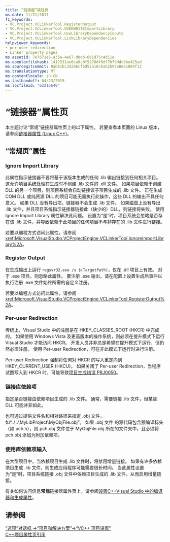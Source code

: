 ```yaml
---
title: “链接器”属性页
ms.date: 11/21/2017
f1_keywords:
- VC.Project.VCLinkerTool.RegisterOutput
- VC.Project.VCLinkerTool.OVERWRITEImportLibrary
- VC.Project.VCLinkerTool.UseLibraryDependencyInputs
- VC.Project.VCLinkerTool.LinkLibraryDependencies
helpviewer_keywords:
- per-user redirection
- Linker property pages
ms.assetid: 7e7671e5-a35a-4e67-9bdb-661d75c4d11e
ms.openlocfilehash: 1412531ae0ca9c0f5270df6df7b79ddc9be425ad
ms.sourcegitcommit: 0ab61bc3d2b6cfbd52a16c6ab2b97a8ea1864f12
ms.translationtype: MT
ms.contentlocale: zh-CN
ms.lasthandoff: 04/23/2019
ms.locfileid: "62216640"
---
```

# <a name="linker-property-pages"></a>“链接器”属性页

本主题讨论“常规”链接器属性页上的以下属性。 若要查看本页面的 Linux 版本，请参阅[链接器属性 (Linux C++)](../../linux/prop-pages/linker-linux.md)。

## <a name="general-page-properties"></a>“常规页”属性

### <a name="ignore-import-library"></a>Ignore Import Library

此属性指示链接器不要将基于该版本生成的任何 .lib 输出链接到任何相关项目。 这允许项目系统处理在生成时不创建 .lib 文件的 .dll 文件。 如果项目依赖于创建 DLL 的另一个项目，则项目系统会自动链接该子项目生成的 .lib 文件。 正在生成 COM DLL 或纯资源 DLL 的项目可能无需执行此操作，这些 DLL 的输出不具任何意义。 如果 DLL 没有导出项，链接器不会生成 .lib 文件。 如果磁盘上没有导出 .lib 文件，并且项目系统指示链接器链接此（缺少的）DLL，则链接将失败。 使用 Ignore Import Library 属性解决此问题。 设置为“是”时，项目系统会忽略是否存在该 .lib 文件，并导致依赖于此项目的任何项目不与非存在的 .lib 文件进行链接。

若要以编程方式访问此属性，请参阅 <xref:Microsoft.VisualStudio.VCProjectEngine.VCLinkerTool.IgnoreImportLibrary%2A>。

### <a name="register-output"></a>Register Output

在生成输出上运行 `regsvr32.exe /s $(TargetPath)`，仅在 .dll 项目上有效。 对于 .exe 项目，则忽略此属性。 要注册 .exe 输出，请在配置上设置生成后事件以执行注册 .exe 文件始终所需的自定义注册。

若要以编程方式访问此属性，请参阅 <xref:Microsoft.VisualStudio.VCProjectEngine.VCLinkerTool.RegisterOutput%2A>。

### <a name="per-user-redirection"></a>Per-user Redirection

传统上，Visual Studio 中的注册是在 HKEY_CLASSES_ROOT (HKCR) 中完成的。 如果使用 Windows Vista 及更高版本的操作系统，则必须在提升模式下运行 Visual Studio 才能访问 HKCR。 开发人员并非总是希望在提升模式下运行，但仍然必须注册。 使用 Per-user Redirection，可在非此模式下运行时进行注册。

Per-user Redirection 强制将任何对 HKCR 的写入重定向到 HKEY\_CURRENT\_USER (HKCU)。 如果关闭了 Per-user Redirection，当程序试图写入到 HKCR 时，可能导致[项目生成错误 PRJ0050](../../error-messages/tool-errors/project-build-error-prj0050.md)。

### <a name="link-library-dependencies"></a>链接库依赖项

指定是否链接由依赖项目生成的 .lib 文件。 通常，需要链接 .lib 文件，但某些 DLL 可能并非如此。

也可通过提供文件名和相对路径来指定 .obj 文件，如“..\\..\MyLibProject\MyObjFile.obj”。 如果 .obj 文件 的源代码包含预编译标头（如 pch.h），则 pch.obj 文件位于 MyObjFile.obj 所在的文件夹中，且必须将 pch.obj 添加为附加依赖项。

### <a name="use-library-dependency-inputs"></a>使用库依赖项输入

在大型项目中，当依赖项目生成 .lib 文件时，将禁用增量链接。 如果有许多依赖项目生成 .lib 文件，则生成应用程序可能需要很长时间。 当此属性设置为“是”时，项目系统链接 .obj 文件中依赖项目生成的 .lib 文件，从而启用增量链接。

有关如何访问信息**常规**链接器属性页上，请参阅[设置C++Visual Studio 中的编译器和生成属性](../working-with-project-properties.md)。

## <a name="see-also"></a>请参阅

[“选项”对话框 ->“项目和解决方案”->“VC++ 项目设置”](/visualstudio/ide/reference/vcpp-project-settings-projects-and-solutions-options-dialog-box)<br>
[C++项目属性页引用](property-pages-visual-cpp.md)
